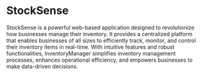 # StockSense
StockSense is a powerful web-based application designed to revolutionize how businesses manage their inventory. It provides a centralized platform that enables businesses of all sizes to efficiently track, monitor, and control their inventory items in real-time. With intuitive features and robust functionalities, InventoryManager simplifies inventory management processes, enhances operational efficiency, and empowers businesses to make data-driven decisions.
